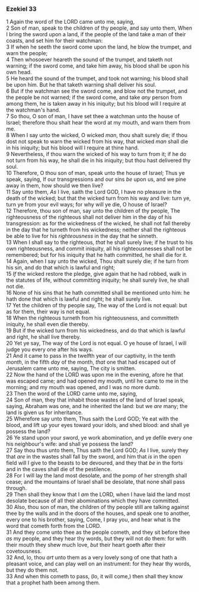 ### Ezekiel 33

1 Again the word of the LORD came unto me, saying,  
2 Son of man, speak to the children of thy people, and say unto them, When I bring the sword upon a land, if the people of the land take a man of their coasts, and set him for their watchman:  
3 If when he seeth the sword come upon the land, he blow the trumpet, and warn the people;  
4 Then whosoever heareth the sound of the trumpet, and taketh not warning; if the sword come, and take him away, his blood shall be upon his own head.  
5 He heard the sound of the trumpet, and took not warning; his blood shall be upon him. But he that taketh warning shall deliver his soul.  
6 But if the watchman see the sword come, and blow not the trumpet, and the people be not warned; if the sword come, and take *any* person from among them, he is taken away in his iniquity; but his blood will I require at the watchman's hand.  
7 So thou, O son of man, I have set thee a watchman unto the house of Israel; therefore thou shalt hear the word at my mouth, and warn them from me.  
8 When I say unto the wicked, O wicked *man*, thou shalt surely die; if thou dost not speak to warn the wicked from his way, that wicked *man* shall die in his iniquity; but his blood will I require at thine hand.  
9 Nevertheless, if thou warn the wicked of his way to turn from it; if he do not turn from his way, he shall die in his iniquity; but thou hast delivered thy soul.  
10 Therefore, O thou son of man, speak unto the house of Israel; Thus ye speak, saying, If our transgressions and our sins *be* upon us, and we pine away in them, how should we then live?  
11 Say unto them, *As* I live, saith the Lord GOD, I have no pleasure in the death of the wicked; but that the wicked turn from his way and live: turn ye, turn ye from your evil ways; for why will ye die, O house of Israel?  
12 Therefore, thou son of man, say unto the children of thy people, The righteousness of the righteous shall not deliver him in the day of his transgression: as for the wickedness of the wicked, he shall not fall thereby in the day that he turneth from his wickedness; neither shall the righteous be able to live for his *righteousness* in the day that he sinneth.  
13 When I shall say to the righteous, *that* he shall surely live; if he trust to his own righteousness, and commit iniquity, all his righteousnesses shall not be remembered; but for his iniquity that he hath committed, he shall die for it.  
14 Again, when I say unto the wicked, Thou shalt surely die; if he turn from his sin, and do that which is lawful and right;  
15 *If* the wicked restore the pledge, give again that he had robbed, walk in the statutes of life, without committing iniquity; he shall surely live, he shall not die.  
16 None of his sins that he hath committed shall be mentioned unto him: he hath done that which is lawful and right; he shall surely live.  
17 Yet the children of thy people say, The way of the Lord is not equal: but as for them, their way is not equal.  
18 When the righteous turneth from his righteousness, and committeth iniquity, he shall even die thereby.  
19 But if the wicked turn from his wickedness, and do that which is lawful and right, he shall live thereby.  
20 Yet ye say, The way of the Lord is not equal. O ye house of Israel, I will judge you every one after his ways.  
21 And it came to pass in the twelfth year of our captivity, in the tenth *month*, in the fifth *day* of the month, *that* one that had escaped out of Jerusalem came unto me, saying, The city is smitten.  
22 Now the hand of the LORD was upon me in the evening, afore he that was escaped came; and had opened my mouth, until he came to me in the morning; and my mouth was opened, and I was no more dumb.  
23 Then the word of the LORD came unto me, saying,  
24 Son of man, they that inhabit those wastes of the land of Israel speak, saying, Abraham was one, and he inherited the land: but we *are* many; the land is given us for inheritance.  
25 Wherefore say unto them, Thus saith the Lord GOD; Ye eat with the blood, and lift up your eyes toward your idols, and shed blood: and shall ye possess the land?  
26 Ye stand upon your sword, ye work abomination, and ye defile every one his neighbour's wife: and shall ye possess the land?  
27 Say thou thus unto them, Thus saith the Lord GOD; *As* I live, surely they that *are* in the wastes shall fall by the sword, and him that *is* in the open field will I give to the beasts to be devoured, and they that *be* in the forts and in the caves shall die of the pestilence.  
28 For I will lay the land most desolate, and the pomp of her strength shall cease; and the mountains of Israel shall be desolate, that none shall pass through.  
29 Then shall they know that I *am* the LORD, when I have laid the land most desolate because of all their abominations which they have committed.  
30 Also, thou son of man, the children of thy people still are talking against thee by the walls and in the doors of the houses, and speak one to another, every one to his brother, saying, Come, I pray you, and hear what is the word that cometh forth from the LORD.  
31 And they come unto thee as the people cometh, and they sit before thee *as* my people, and they hear thy words, but they will not do them: for with their mouth they shew much love, *but* their heart goeth after their covetousness.  
32 And, lo, thou *art* unto them as a very lovely song of one that hath a pleasant voice, and can play well on an instrument: for they hear thy words, but they do them not.  
33 And when this cometh to pass, (lo, it will come,) then shall they know that a prophet hath been among them.  
